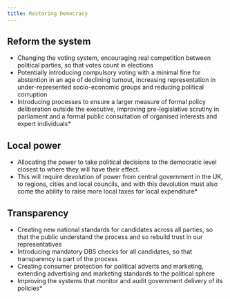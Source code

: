 ```yaml
---
title: Restoring Democracy
---
```



## Reform the system

* Changing the voting system, encouraging real competition between political parties, so that votes count in elections
* Potentially introducing compulsory voting with a minimal fine for abstention in an age of declining turnout, increasing representation in under-represented socio-economic groups and reducing political corruption
* Introducing processes to ensure a larger measure of formal policy deliberation outside the executive, improving pre-legislative scrutiny in parliament and a formal public consultation of organised interests and expert individuals*

## Local power

* Allocating the power to take political decisions to the democratic level closest to where they will have their effect.
* This will require devolution of power from central government in the UK, to regions, cities and local councils, and with this devolution must also come the ability to raise more local taxes for local expenditure*

## Transparency

* Creating new national standards for candidates across all parties, so that the public understand the process and so rebuild trust in our representatives
* Introducing mandatory DBS checks for all candidates, so that transparency is part of the process
* Creating consumer protection for political adverts and marketing, extending advertising and marketing standards to the political sphere
* Improving the systems that monitor and audit government delivery of its policies*

